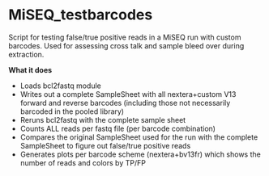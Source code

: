 # MiSEQ_testbarcodes
Script for testing false/true positive reads in a MiSEQ run with custom barcodes. Used for assessing cross talk and sample bleed over during extraction.

**What it does**
 - Loads bcl2fastq module
 - Writes out a complete SampleSheet with all nextera+custom V13 forward and reverse barcodes (including those not necessarily barcoded in the pooled library)
 - Reruns bcl2fastq with the complete sample sheet
 - Counts ALL reads per fastq file (per barcode combination)
 - Compares the original SampleSheet used for the run with the complete SampleSheet to figure out false/true positive reads
 - Generates plots per barcode scheme (nextera+bv13fr) which shows the number of reads and colors by TP/FP
